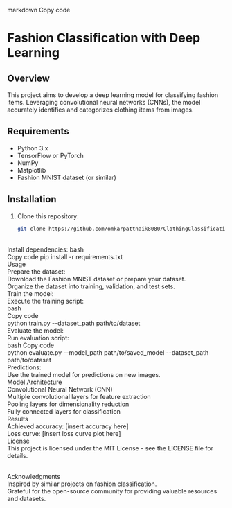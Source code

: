 
markdown
Copy code
# Fashion Classification with Deep Learning

## Overview
This project aims to develop a deep learning model for classifying fashion items. Leveraging convolutional neural networks (CNNs), the model accurately identifies and categorizes clothing items from images.

## Requirements
- Python 3.x
- TensorFlow or PyTorch
- NumPy
- Matplotlib
- Fashion MNIST dataset (or similar)

## Installation
1. Clone this repository:
   ```bash
   git clone https://github.com/omkarpattnaik8080/ClothingClassification.git
<br>Install dependencies:
bash
<br>Copy code
pip install -r requirements.txt
<br>Usage<br>
Prepare the dataset:<br>
Download the Fashion MNIST dataset or prepare your dataset.<br>
Organize the dataset into training, validation, and test sets.<br>
Train the model:<br>
Execute the training script:<br>
bash<br>
Copy code<br>
python train.py --dataset_path path/to/dataset
<br>Evaluate the model:<br>
Run evaluation script:<br>
bash
Copy code
<br>python evaluate.py --model_path path/to/saved_model --dataset_path path/to/dataset
<br>Predictions:
<br>Use the trained model for predictions on new images.
<br>Model Architecture
<br>Convolutional Neural Network (CNN)
<br>Multiple convolutional layers for feature extraction
<br>Pooling layers for dimensionality reduction
<br>Fully connected layers for classification
<br>Results
<br>Achieved accuracy: [insert accuracy here]
<br>Loss curve: [insert loss curve plot here]
<br>License
<br>This project is licensed under the MIT License - see the LICENSE file for details.

<br>Acknowledgments
<br>Inspired by similar projects on fashion classification.
<br>Grateful for the open-source community for providing valuable resources and datasets.
